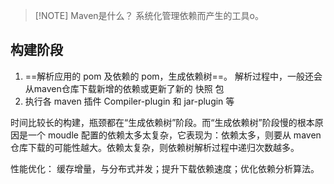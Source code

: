 
> [!NOTE] Maven是什么？ 
> 系统化管理依赖而产生的工具o。

## 构建阶段
1. ==解析应用的 pom 及依赖的 pom，生成依赖树==。
	解析过程中，一般还会从maven仓库下载新增的依赖或更新了新的 快照 包
2.  执行各 maven 插件
	Compiler-plugin 和 jar-plugin 等

时间比较长的构建，瓶颈都在“生成依赖树”阶段。而“生成依赖树”阶段慢的根本原因是一个 moudle 配置的依赖太多太复杂，它表现为：依赖太多，则要从 maven 仓库下载的可能性越大。依赖太复杂，则依赖树解析过程中递归次数越多。

性能优化： 缓存增量，与分布式并发；提升下载依赖速度；优化依赖分析算法。


